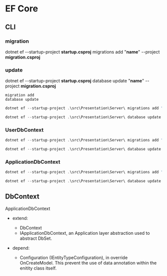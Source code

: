# EF Core

## CLI

### migration
dotnet ef --startup-project **startup.csproj** migrations add "**name**" --project **migration.csproj**

### update
dotnet ef --startup-project **startup.csproj** database update "**name**" --project **migration.csproj**

    migration add
    database update

``` csharp
dotnet ef --startup-project .\src\Presentation\Server\ migrations add "context" --project .\src\Infrastructure\ --output-dir "Persistence/Migrations"
```

``` csharp
dotnet ef --startup-project .\src\Presentation\Server\ database update "context" --project .\src\Infrastructure\
```

### UserDbContext
``` csharp
dotnet ef --startup-project .\src\Presentation\Server\ migrations add "init_identity" --project .\src\Infrastructure\ --context UserDbContext --output-dir "Persistence/Migrations"

dotnet ef --startup-project .\src\Presentation\Server\ database update "init_identity" --project .\src\Infrastructure\ --context UserDbContext
```

### ApplicationDbContext
``` csharp
dotnet ef --startup-project .\src\Presentation\Server\ migrations add "init_application" --project .\src\Infrastructure\ --context ApplicationDbContext --output-dir "Persistence/Migrations"

dotnet ef --startup-project .\src\Presentation\Server\ database update "init_application" --project .\src\Infrastructure\ --context ApplicationDbContext
```



## DbContext

ApplicationDbContext
- extend:
    - DbContext
    - IApplicationDbContext, an Application layer abstraction used to abstract DbSet.

- depend:
    - Configuration (IEntityTypeConfiguration), in override OnCreateModel. This prevent the use of data annotation within the enitity class itself.

